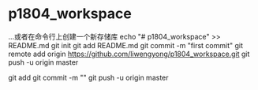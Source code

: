 # p1804_workspace
…或者在命令行上创建一个新存储库
 echo "# p1804_workspace" >> README.md
 git init
 git add README.md
 git commit -m "first commit"
 git remote add origin https://github.com/liwengyong/p1804_workspace.git
 git push -u origin master

 git add 
 git commit -m ""
 git push -u origin master 

